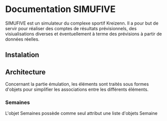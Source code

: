 # Documentation SIMUFIVE
SIMUFIVE est un simulateur du complexe sportif Kreizenn. Il a pour but de servir pour réaliser des comptes de résultats prévisionnels, des visiualisations diverses et éventuellement à terme des prévisions à partir de données réelles. 

## Instalation 


## Architecture 
Concernant la partie émulation, les éléments sont traités sous formes d'objets pour simplifier les associations entre les différents éléments. 
### Semaines 

L'objet Semaines possède comme seul attribut une liste d'objets Semaine

